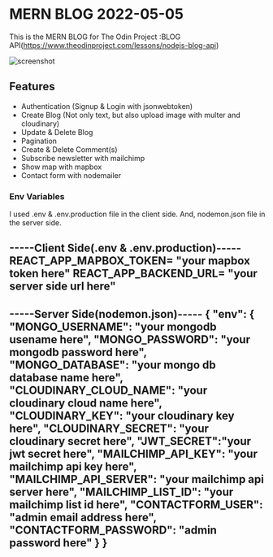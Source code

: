 # MERN BLOG 2022-05-05

This is the MERN BLOG for The Odin Project :BLOG API(https://www.theodinproject.com/lessons/nodejs-blog-api) 

![screenshot](https://res.cloudinary.com/dcuaa601z/image/upload/v1651733206/MERN-BLOG/screen_cazwk1.png)

## Features

- Authentication (Signup & Login with jsonwebtoken)
- Create Blog (Not only text, but also upload image with multer and cloudinary)
- Update & Delete Blog
- Pagination
- Create & Delete Comment(s)
- Subscribe newsletter with mailchimp
- Show map with mapbox
- Contact form with nodemailer

### Env Variables

I used .env & .env.production file in the client side.
And, nodemon.json file in the server side.

-----Client Side(.env & .env.production)-----
REACT_APP_MAPBOX_TOKEN= "your mapbox token here"
REACT_APP_BACKEND_URL= "your server side url here"
--------------------------------------------------

-----Server Side(nodemon.json)-----
{
    "env": {
        "MONGO_USERNAME": "your mongodb usename here",
        "MONGO_PASSWORD": "your mongodb password here",
        "MONGO_DATABASE": "your mongo db database name here",
        "CLOUDINARY_CLOUD_NAME": "your cloudinary cloud name here",
        "CLOUDINARY_KEY": "your cloudinary key here",
        "CLOUDINARY_SECRET": "your cloudinary secret here",
        "JWT_SECRET":"your jwt secret here",
        "MAILCHIMP_API_KEY": "your mailchimp api key here",
        "MAILCHIMP_API_SERVER": "your mailchimp api server here",
        "MAILCHIMP_LIST_ID": "your mailchimp list id here",
        "CONTACTFORM_USER": "admin email address here",
        "CONTACTFORM_PASSWORD": "admin password here"
    }
}
--------------------------------------------------
